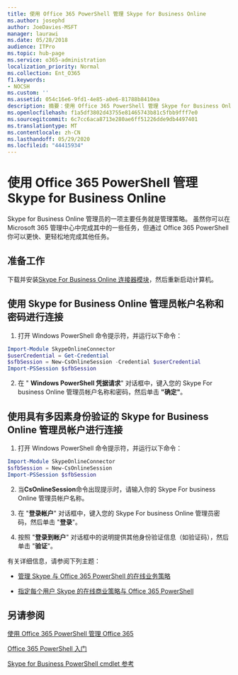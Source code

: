 ```yaml
---
title: 使用 Office 365 PowerShell 管理 Skype for Business Online
ms.author: josephd
author: JoeDavies-MSFT
manager: laurawi
ms.date: 05/28/2018
audience: ITPro
ms.topic: hub-page
ms.service: o365-administration
localization_priority: Normal
ms.collection: Ent_O365
f1.keywords:
- NOCSH
ms.custom: ''
ms.assetid: 054c16e6-9fd1-4e85-a0e6-81788b8410ea
description: 摘要：使用 Office 365 PowerShell 管理 Skype for Business Online 策略、每用户策略和会议设置。
ms.openlocfilehash: f1a5df3802d43755e81465743b81c5fbb9fff7e0
ms.sourcegitcommit: 6c7cc6aca8713e280ae6ff51226dde9db4497401
ms.translationtype: MT
ms.contentlocale: zh-CN
ms.lasthandoff: 05/29/2020
ms.locfileid: "44415934"
---
```

# <a name="manage-skype-for-business-online-with-office-365-powershell"></a>使用 Office 365 PowerShell 管理 Skype for Business Online

Skype for Business Online 管理员的一项主要任务就是管理策略。 虽然你可以在 Microsoft 365 管理中心中完成其中的一些任务，但通过 Office 365 PowerShell 你可以更快、更轻松地完成其他任务。 

## <a name="before-you-start"></a>准备工作

下载并安装[Skype For Business Online 连接器模块](https://www.microsoft.com/download/details.aspx?id=39366)，然后重新启动计算机。


## <a name="connect-using-a-skype-for-business-online-administrator-account-name-and-password"></a>使用 Skype for Business Online 管理员帐户名称和密码进行连接

1. 打开 Windows PowerShell 命令提示符，并运行以下命令： 
    
  ```powershell
  Import-Module SkypeOnlineConnector
  $userCredential = Get-Credential
  $sfbSession = New-CsOnlineSession -Credential $userCredential
  Import-PSSession $sfbSession
  ```

2. 在 " **Windows PowerShell 凭据请求**" 对话框中，键入您的 Skype For business Online 管理员帐户名称和密码，然后单击 **"确定"**。


## <a name="connect-using-a-skype-for-business-online-administrator-account-with-multi-factor-authentication"></a>使用具有多因素身份验证的 Skype for Business Online 管理员帐户进行连接

1. 打开 Windows PowerShell 命令提示符，并运行以下命令：

  ```powershell
  Import-Module SkypeOnlineConnector
  $sfbSession = New-CsOnlineSession
  Import-PSSession $sfbSession
  ```

2. 当**CsOnlineSession**命令出现提示时，请输入你的 Skype For business Online 管理员帐户名称。

3. 在 "**登录帐户**" 对话框中，键入您的 Skype For business Online 管理员密码，然后单击 "**登录**"。

4. 按照 "**登录到帐户**" 对话框中的说明提供其他身份验证信息（如验证码），然后单击 "**验证**"。

有关详细信息，请参阅下列主题：
  
- [管理 Skype 与 Office 365 PowerShell 的在线业务策略](manage-skype-for-business-online-policies-with-office-365-powershell.md)
    
- [指定每个用户 Skype 的在线商业策略与 Office 365 PowerShell](assign-per-user-skype-for-business-online-policies-with-office-365-powershell.md)
    
## <a name="see-also"></a>另请参阅

[使用 Office 365 PowerShell 管理 Office 365](manage-office-365-with-office-365-powershell.md)
  
[Office 365 PowerShell 入门](getting-started-with-office-365-powershell.md)

[Skype for Business PowerShell cmdlet 参考](https://docs.microsoft.com/powershell/module/skype/?view=skype-ps)

